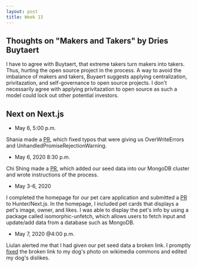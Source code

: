 ```yaml
---
layout: post
title: Week 13
---
```


Thoughts on "Makers and Takers" by Dries Buytaert
---
I have to agree with Buytaert, that extreme takers turn makers into takers. Thus, hurting the open source project in the process. A way to avoid the imbalance of makers and takers, Buyaert suggests applying centralization, privitazation, and self-governance to open source projects. I don't necessarily agree with applying privitazation to open source as such a model could lock out other potential investors.

Next on Next.js
---
- May 6, 5:00 p.m.

Shania made a [PR](https://github.com/hunter-college-ossd-spr-2020/next.js/pull/19), which fixed typos that were giving us OverWriteErrors and UnhandledPromiseRejectionWarning.

- May 6, 2020 8:30 p.m.

Chi Shing made a [PR](https://github.com/hunter-college-ossd-spr-2020/next.js/pull/20), which added our seed data into our MongoDB cluster and wrote instructions of the process.

- May 3-6, 2020

I completed the homepage for our pet care application and submitted a [PR](https://github.com/hunter-college-ossd-spr-2020/next.js/pull/22) to Hunter/Next.js. In the homepage, I included pet cards that displays a pet's image, owner, and likes. I was able to display the pet's info by using a package called isomorphic-unfetch, which allows users to fetch input and update/add data from a database such as MongoDB.

- May 7, 2020 @4:00 p.m.

Liulan alerted me that I had given our pet seed data a broken link. I promptly [fixed](https://github.com/hunter-college-ossd-spr-2020/next.js/pull/23) the broken link to my dog's photo on wikimedia commons and edited my dog's dislikes.


